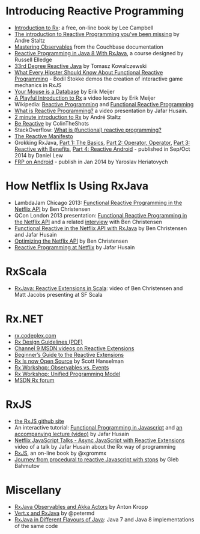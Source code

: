 # Introducing Reactive Programming
* [Introduction to Rx](http://www.introtorx.com/): a free, on-line book by Lee Campbell
* [The introduction to Reactive Programming you've been missing](https://gist.github.com/staltz/868e7e9bc2a7b8c1f754) by Andre Staltz
* [Mastering Observables](http://docs.couchbase.com/developer/java-2.0/observables.html) from the Couchbase documentation
* [Reactive Programming in Java 8 With RxJava](http://pluralsight.com/training/Courses/TableOfContents/reactive-programming-java-8-rxjava), a course designed by Russell Elledge
* [33rd Degree Reactive Java](http://www.slideshare.net/tkowalcz/33rd-degree-reactive-java) by Tomasz Kowalczewski
* [What Every Hipster Should Know About Functional Reactive Programming](http://www.infoq.com/presentations/game-functional-reactive-programming) - Bodil Stokke demos the creation of interactive game mechanics in RxJS
* [Your Mouse is a Database](http://queue.acm.org/detail.cfm?id=2169076) by Erik Meijer
* [A Playful Introduction to Rx](https://www.youtube.com/watch?v=WKore-AkisY) a video lecture by Erik Meijer
* Wikipedia: [Reactive Programming](http://en.wikipedia.org/wiki/Reactive_programming) and [Functional Reactive Programming](http://en.wikipedia.org/wiki/Functional_reactive_programming)
* [What is Reactive Programming?](http://blog.hackhands.com/overview-of-reactive-programming/) a video presentation by Jafar Husain.
* [2 minute introduction to Rx](https://medium.com/@andrestaltz/2-minute-introduction-to-rx-24c8ca793877) by André Staltz
* [Be Reactive](http://colintheshots.com/blog/?p=85) by ColinTheShots
* StackOverflow: [What is (functional) reactive programming?](http://stackoverflow.com/a/1030631/1946802)
* [The Reactive Manifesto](http://www.reactivemanifesto.org/)
* Grokking RxJava, [Part 1: The Basics](http://blog.danlew.net/2014/09/15/grokking-rxjava-part-1/), [Part 2: Operator, Operator](http://blog.danlew.net/2014/09/22/grokking-rxjava-part-2/), [Part 3: Reactive with Benefits](http://blog.danlew.net/2014/09/30/grokking-rxjava-part-3/), [Part 4: Reactive Android](http://blog.danlew.net/2014/10/08/grokking-rxjava-part-4/) - published in Sep/Oct 2014 by Daniel Lew
* [FRP on Android](http://slides.com/yaroslavheriatovych/frponandroid#/) - publish in Jan 2014 by Yaroslav Heriatovych

# How Netflix Is Using RxJava
* LambdaJam Chicago 2013: [Functional Reactive Programming in the Netflix API](https://speakerdeck.com/benjchristensen/functional-reactive-programming-in-the-netflix-api-lambdajam-2013) by Ben Christensen
* QCon London 2013 presentation: [Functional Reactive Programming in the Netflix API](http://www.infoq.com/presentations/netflix-functional-rx) and a related [interview](http://www.infoq.com/interviews/christensen-hystrix-rxjava) with Ben Christensen
* [Functional Reactive in the Netflix API with RxJava](http://techblog.netflix.com/2013/02/rxjava-netflix-api.html) by Ben Christensen and Jafar Husain 
* [Optimizing the Netflix API](http://techblog.netflix.com/2013/01/optimizing-netflix-api.html) by Ben Christensen 
* [Reactive Programming at Netflix](http://techblog.netflix.com/2013/01/reactive-programming-at-netflix.html) by Jafar Husain

# RxScala
* [RxJava: Reactive Extensions in Scala](http://www.youtube.com/watch?v=tOMK_FYJREw&feature=youtu.be): video of Ben Christensen and Matt Jacobs presenting at SF Scala

# Rx.NET
* [rx.codeplex.com](https://rx.codeplex.com)
* [Rx Design Guidelines (PDF)](http://go.microsoft.com/fwlink/?LinkID=205219)
* [Channel 9 MSDN videos on Reactive Extensions](http://channel9.msdn.com/Tags/reactive+extensions)
* [Beginner’s Guide to the Reactive Extensions](http://msdn.microsoft.com/en-us/data/gg577611)
* [Rx Is now Open Source](http://www.hanselman.com/blog/ReactiveExtensionsRxIsNowOpenSource.aspx) by Scott Hanselman
* [Rx Workshop: Observables vs. Events](http://channel9.msdn.com/Series/Rx-Workshop/Rx-Workshop-Observables-versus-Events)
* [Rx Workshop: Unified Programming Model](http://channel9.msdn.com/Series/Rx-Workshop/Rx-Workshop-Unified-Programming-Model)
* [MSDN Rx forum](http://social.msdn.microsoft.com/Forums/en-US/home?forum=rx)

# RxJS
* [the RxJS github site](http://reactive-extensions.github.io/RxJS/)
* An interactive tutorial: [Functional Programming in Javascript](http://jhusain.github.io/learnrx/) and [an accompanying lecture (video)](http://www.youtube.com/watch?v=LB4lhFJBBq0) by Jafar Husain
* [Netflix JavaScript Talks - Async JavaScript with Reactive Extensions](https://www.youtube.com/watch?v=XRYN2xt11Ek) video of a talk by Jafar Husain about the Rx way of programming
* [RxJS](https://xgrommx.github.io/rx-book/), an on-line book by @xgrommx
* [Journey from procedural to reactive Javascript with stops](http://bahmutov.calepin.co/journey-from-procedural-to-reactive-javascript-with-stops.html) by Gleb Bahmutov

# Miscellany
* [RxJava Observables and Akka Actors](http://onoffswitch.net/rxjava-observables-akka-actors/) by Anton Kropp
* [Vert.x and RxJava](http://slid.es/petermd/eclipsecon2014) by @petermd
* [RxJava in Different Flavours of Java](http://instil.co/2014/08/05/rxjava-in-different-flavours-of-java/): Java 7 and Java 8 implementations of the same code